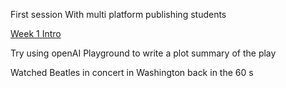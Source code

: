First session With multi platform publishing students

[Week 1 Intro](../docs/Teaching/Multiplatform%20Publishing/Week%201%20Intro.md)

Try using openAI Playground to write a plot summary of the play

Watched Beatles in concert in Washington back in the 60 s 

